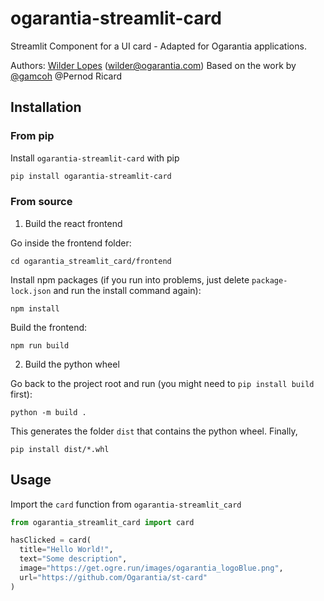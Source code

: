 # ogarantia-streamlit-card

Streamlit Component for a UI card - Adapted for Ogarantia applications.

Authors: [Wilder Lopes](https://github.com/wilderlopes) (wilder@ogarantia.com)
Based on the work by [@gamcoh](https://github.com/gamcoh) @Pernod Ricard

## Installation

### From pip

Install `ogarantia-streamlit-card` with pip
```bash
pip install ogarantia-streamlit-card
```

### From source

1. Build the react frontend

Go inside the frontend folder:

```
cd ogarantia_streamlit_card/frontend
```

Install npm packages (if you run into problems, just delete `package-lock.json`
and run the install command again):

```
npm install
```

Build the frontend:

```
npm run build
```

2. Build the python wheel

Go back to the project root and run (you might need to `pip install build` first):

```
python -m build .
```

This generates the folder `dist` that contains the python wheel. Finally,

```
pip install dist/*.whl
```

## Usage

Import the `card` function from `ogarantia-streamlit_card`
```py
from ogarantia_streamlit_card import card

hasClicked = card(
  title="Hello World!",
  text="Some description",
  image="https://get.ogre.run/images/ogarantia_logoBlue.png",
  url="https://github.com/Ogarantia/st-card"
)
```
